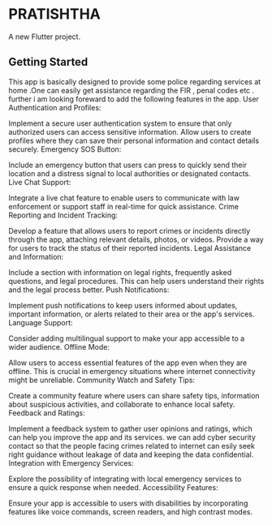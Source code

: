 # PRATISHTHA

A new Flutter project.

## Getting Started
This app is basically designed to provide some police regarding services at home .One can easily get assistance regarding the FIR , penal codes etc .
further i am looking foreward to add the following features in the app.
User Authentication and Profiles:

Implement a secure user authentication system to ensure that only authorized users can access sensitive information.
Allow users to create profiles where they can save their personal information and contact details securely.
Emergency SOS Button:

Include an emergency button that users can press to quickly send their location and a distress signal to local authorities or designated contacts.
Live Chat Support:

Integrate a live chat feature to enable users to communicate with law enforcement or support staff in real-time for quick assistance.
Crime Reporting and Incident Tracking:

Develop a feature that allows users to report crimes or incidents directly through the app, attaching relevant details, photos, or videos.
Provide a way for users to track the status of their reported incidents.
Legal Assistance and Information:

Include a section with information on legal rights, frequently asked questions, and legal procedures. This can help users understand their rights and the legal process better.
Push Notifications:

Implement push notifications to keep users informed about updates, important information, or alerts related to their area or the app's services.
Language Support:

Consider adding multilingual support to make your app accessible to a wider audience.
Offline Mode:

Allow users to access essential features of the app even when they are offline. This is crucial in emergency situations where internet connectivity might be unreliable.
Community Watch and Safety Tips:

Create a community feature where users can share safety tips, information about suspicious activities, and collaborate to enhance local safety.
Feedback and Ratings:

Implement a feedback system to gather user opinions and ratings, which can help you improve the app and its services.
we can add cyber security contact so that the people facing crimes related to internet can esily seek right guidance without leakage of data and keeping the data confidential.
Integration with Emergency Services:

Explore the possibility of integrating with local emergency services to ensure a quick response when needed.
Accessibility Features:

Ensure your app is accessible to users with disabilities by incorporating features like voice commands, screen readers, and high contrast modes.
